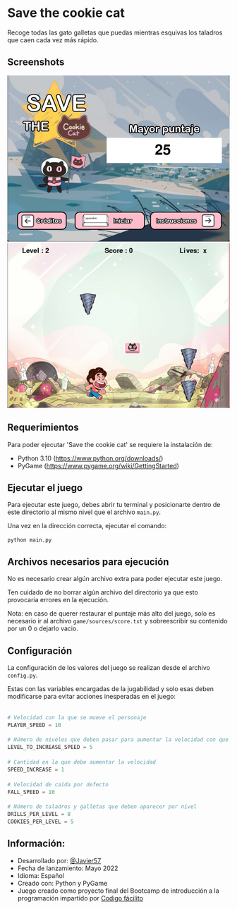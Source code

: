 # Save the cookie cat

Recoge todas las gato galletas que puedas mientras esquivas los taladros que caen cada vez más rápido.

## Screenshots

![gameplay screenshot](./game/sources/screenshots/screenshot.png)
![gameplay screenshot](./game/sources/screenshots/screenshot_2.png)

## Requerimientos

Para poder ejecutar 'Save the cookie cat' se requiere la instalación de:

-   Python 3.10 (https://www.python.org/downloads/)
-   PyGame (https://www.pygame.org/wiki/GettingStarted)

## Ejecutar el juego

Para ejecutar este juego, debes abrir tu terminal y posicionarte dentro de este directorio al mismo nivel que el archivo `main.py`.

Una vez en la dirección correcta, ejecutar el comando:

`python main.py`

## Archivos necesarios para ejecución

No es necesario crear algún archivo extra para poder ejecutar este juego.

Ten cuidado de no borrar algún archivo del directorio ya que esto provocaria errores en la ejecución.

Nota: en caso de querer restaurar el puntaje más alto del juego, solo es necesario ir al archivo `game/sources/score.txt` y sobreescribir su contenido por un 0 o dejarlo vacio.

## Configuración

La configuración de los valores del juego se realizan desde el archivo `config.py`.

Estas con las variables encargadas de la jugabilidad y solo esas deben modificarse para evitar acciones inesperadas en el juego:

```python

# Velocidad con la que se mueve el personaje
PLAYER_SPEED = 10

# Número de niveles que deben pasar para aumentar la velocidad con que caen los taladros
LEVEL_TO_INCREASE_SPEED = 5

# Cantidad en la que debe aumentar la velocidad
SPEED_INCREASE = 1

# Velocidad de caída por defecto
FALL_SPEED = 10

# Número de taladros y galletas que deben aparecer por nivel
DRILLS_PER_LEVEL = 8
COOKIES_PER_LEVEL = 5
```

## Información:

-   Desarrollado por: [@Javier57](https://github.com/Javieer57)
-   Fecha de lanzamiento: Mayo 2022
-   Idioma: Español
-   Creado con: Python y PyGame
-   Juego creado como proyecto final del Bootcamp de introducción a la programación impartido por [Codigo fácilito](https://codigofacilito.com)
